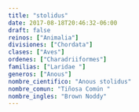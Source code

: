 ```yaml
---
title: "stolidus"
date: 2017-08-18T20:46:32-06:00
draft: false
reinos: ["Animalia"]
divisiones: ["Chordata"]
clases: ["Aves"]
ordenes: ["Charadriiformes"]
familias: ["Laridae "]
generos: ["Anous"]
nombre_cientifico: "Anous stolidus"
nombre_comun: "Tiñosa Común "
nombre_ingles: "Brown Noddy"
---
```

